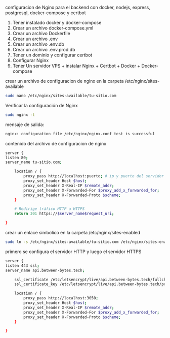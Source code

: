 configuracion de Nginx para el backend con docker, nodejs, express, postgresql, docker-compose y certbot

1. Tener instalado docker y docker-compose
2. Crear un archivo docker-compose.yml
3. Crear un archivo Dockerfile
4. Crear un archivo .env
5. Crear un archivo .env.db
6. Crear un archivo .env.prod.db
7. Tener un dominio y configurar certbot
8. Configurar Nginx
9. Tener Un servidor VPS + instalar Nginx + Certbot + Docker + Docker-compose

crear un archivo de configuracion de nginx en la carpeta /etc/nginx/sites-available

```bash
sudo nano /etc/nginx/sites-available/tu-sitio.com
```

Verificar la configuración de Nginx

```bash
sudo nginx -t
```

mensaje de salida:

```bash
nginx: configuration file /etc/nginx/nginx.conf test is successful
```

contenido del archivo de configuracion de nginx

```bash
server {
listen 80;
server_name tu-sitio.com;

    location / {
        proxy_pass http://localhost:puerto; # ip y puerto del servidor
        proxy_set_header Host $host;
        proxy_set_header X-Real-IP $remote_addr;
        proxy_set_header X-Forwarded-For $proxy_add_x_forwarded_for;
        proxy_set_header X-Forwarded-Proto $scheme;
    }

    # Redirige tráfico HTTP a HTTPS
    return 301 https://$server_name$request_uri;

}
```

crear un enlace simbolico en la carpeta /etc/nginx/sites-enabled

```bash
sudo ln -s /etc/nginx/sites-available/tu-sitio.com /etc/nginx/sites-enabled/
```

primero se configura el servidor HTTP y luego el servidor HTTPS

```bash
server {
listen 443 ssl;
server_name api.between-bytes.tech;

    ssl_certificate /etc/letsencrypt/live/api.between-bytes.tech/fullchain.pem;
    ssl_certificate_key /etc/letsencrypt/live/api.between-bytes.tech/privkey.pem;

    location / {
        proxy_pass http://localhost:3050;
        proxy_set_header Host $host;
        proxy_set_header X-Real-IP $remote_addr;
        proxy_set_header X-Forwarded-For $proxy_add_x_forwarded_for;
        proxy_set_header X-Forwarded-Proto $scheme;
    }

}
```

